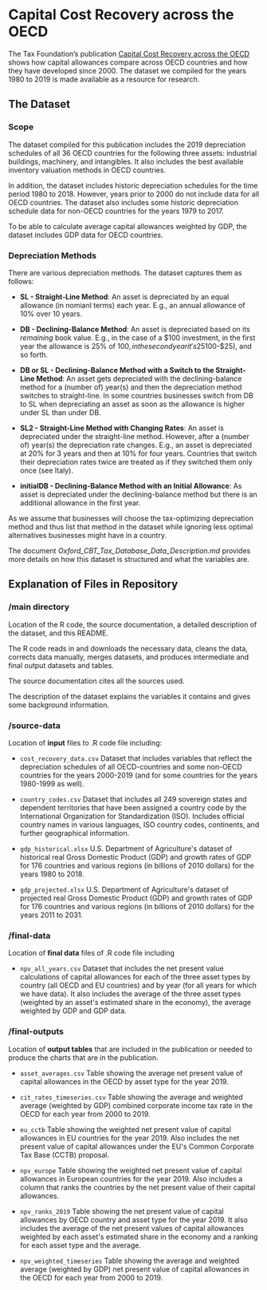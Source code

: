 # Capital Cost Recovery across the OECD

The Tax Foundation’s publication [Capital Cost Recovery across the OECD](https://taxfoundation.org/publications/capital-cost-recovery-across-the-oecd/) shows how capital allowances compare across OECD countries and how they have developed since 2000. The dataset we compiled for the years 1980 to 2019 is made available as a resource for research.



## The Dataset

### Scope
The dataset compiled for this publication includes the 2019 depreciation schedules of all 36 OECD countries for the following three assets: industrial buildings, machinery, and intangibles. It also includes the best available inventory valuation methods in OECD countries.

In addition, the dataset includes historic depreciation schedules for the time period 1980 to 2018. However, years prior to 2000 do not include data for all OECD countries. The dataset also includes some historic depreciation schedule data for non-OECD countries for the years 1979 to 2017.

To be able to calculate average capital allowances weighted by GDP, the dataset includes GDP data for OECD countries.


### Depreciation Methods

There are various depreciation methods. The dataset captures them as follows:

- **SL - Straight-Line Method**: An asset is depreciated by an equal allowance (in nomianl terms) each year. E.g., an annual allowance of 10% over 10 years.

* **DB - Declining-Balance Method**: An asset is depreciated based on its _remaining_ book value. E.g., in the case of a $100 investment, in the first year the allowance is 25% of $100, in the second year it's 25% of ($100-$25), and so forth.

* **DB or SL - Declining-Balance Method with a Switch to the Straight-Line Method**: An asset gets depreciated with the declining-balance method for a (number of) year(s) and then the depreciation method switches to straight-line. In some countries businesses switch from DB to SL when depreciating an asset as soon as the allowance is higher under SL than under DB.

* **SL2 - Straight-Line Method with Changing Rates**: An asset is depreciated under the straight-line method. However, after a (number of) year(s) the depreciation rate changes. E.g., an asset is depreciated at 20% for 3 years and then at 10% for four years. Countries that switch their depreciation rates twice are treated as if they switched them only once (see Italy).

* **initialDB - Declining-Balance Method with an Initial Allowance**: As asset is depreciated under the declining-balance method but there is an additional allowance in the first year.


As we assume that businesses will choose the tax-optimizing depreciation method and thus list that method in the dataset while ignoring less optimal alternatives businesses might have in a country.

The document *Oxford_CBT_Tax_Database_Data_Description.md* provides more details on how this dataset is structured and what the variables are.



## Explanation of Files in Repository

### /main directory

Location of the R code, the source documentation, a detailed description of the dataset, and this README.

The R code reads in and downloads the necessary data, cleans the data, corrects data manually, merges datasets, and produces intermediate and final output datasets and tables.

The source documentation cites all the sources used.

The description of the dataset explains the variables it contains and gives some background information.


### /source-data

Location of **input** files to .R code file including:

- `cost_recovery_data.csv` Dataset that includes variables that reflect the depreciation schedules of all OECD-countries and some non-OECD countries for the years 2000-2019 (and for some countries for the years 1980-1999 as well).

- `country_codes.csv` Dataset that includes all 249 sovereign states and dependent territories that have been assigned a country code by the International Organization for Standardization (ISO). Includes official country names in various languages, ISO country codes, continents, and further geographical information.

- `gdp_historical.xlsx` U.S. Department of Agriculture's dataset of historical real Gross Domestic Product (GDP) and growth rates of GDP for 176 countries and various regions (in billions of 2010 dollars) for the years 1980 to 2018.

- `gdp_projected.xlsx` U.S. Department of Agriculture's dataset of projected real Gross Domestic Product (GDP) and growth rates of GDP for 176 countries and various regions (in billions of 2010 dollars) for the years 2011 to 2031.


### /final-data
Location of **final data** files of .R code file including

- `npv_all_years.csv` Dataset that includes the net present value calculations of capital allowances for each of the three asset types by country (all OECD and EU countries) and by year (for all years for which we have data). It also includes the average of the three asset types (weighted by an asset's estimated share in the economy), the average weighted by GDP and GDP data.


### /final-outputs
Location of **output tables** that are included in the publication or needed to produce the charts that are in the publication.

- `asset_averages.csv` Table showing the average net present value of capital allowances in the OECD by asset type for the year 2019.

- `cit_rates_timeseries.csv` Table showing the average and weighted average (weighted by GDP) combined corporate income tax rate in the OECD for each year from 2000 to 2019.

- `eu_cctb` Table showing the weighted net present value of capital allowances in EU countries for the year 2019. Also includes the net present value of capital allowances under the EU's Common Corporate Tax Base (CCTB) proposal.

- `npv_europe` Table showing the weighted net present value of capital allowances in European countries for the year 2019. Also includes a column that ranks the countries by the net present value of their capital allowances.

- `npv_ranks_2019` Table showing the net present value of capital allowances by OECD country and asset type for the year 2019. It also includes the average of the net present values of capital allowances weighted by each asset's estimated share in the economy and a ranking for each asset type and the average.

- `npv_weighted_timeseries` Table showing the average and weighted average (weighted by GDP) net present value of capital allowances in the OECD for each year from 2000 to 2019.